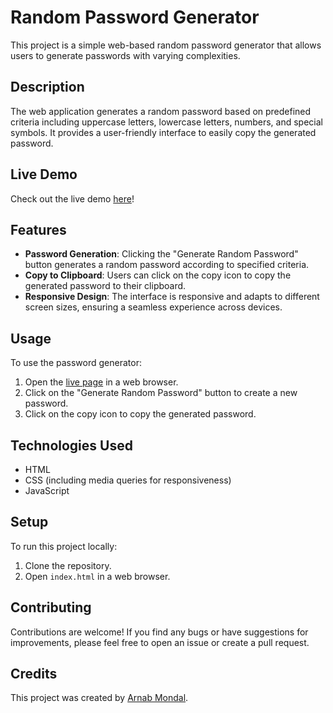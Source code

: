 # Random Password Generator

This project is a simple web-based random password generator that allows users to generate passwords with varying complexities.

## Description

The web application generates a random password based on predefined criteria including uppercase letters, lowercase letters, numbers, and special symbols. It provides a user-friendly interface to easily copy the generated password.

## Live Demo

Check out the live demo [here](https://codewarnab.github.io/random-password-generator/)!

## Features

- **Password Generation**: Clicking the "Generate Random Password" button generates a random password according to specified criteria.
- **Copy to Clipboard**: Users can click on the copy icon to copy the generated password to their clipboard.
- **Responsive Design**: The interface is responsive and adapts to different screen sizes, ensuring a seamless experience across devices.

## Usage

To use the password generator:
1. Open the [live page](https://codewarnab.github.io/random-password-generator/) in a web browser.
2. Click on the "Generate Random Password" button to create a new password.
3. Click on the copy icon to copy the generated password.

## Technologies Used

- HTML
- CSS (including media queries for responsiveness)
- JavaScript

## Setup

To run this project locally:
1. Clone the repository.
2. Open `index.html` in a web browser.

## Contributing

Contributions are welcome! If you find any bugs or have suggestions for improvements, please feel free to open an issue or create a pull request.

## Credits

This project was created by [Arnab Mondal](https://github.com/codewarnab).

